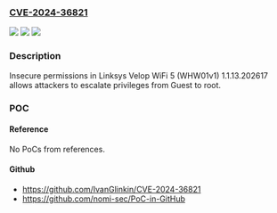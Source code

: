 ### [CVE-2024-36821](https://cve.mitre.org/cgi-bin/cvename.cgi?name=CVE-2024-36821)
![](https://img.shields.io/static/v1?label=Product&message=n%2Fa&color=blue)
![](https://img.shields.io/static/v1?label=Version&message=n%2Fa&color=blue)
![](https://img.shields.io/static/v1?label=Vulnerability&message=n%2Fa&color=brighgreen)

### Description

Insecure permissions in Linksys Velop WiFi 5 (WHW01v1) 1.1.13.202617 allows attackers to escalate privileges from Guest to root.

### POC

#### Reference
No PoCs from references.

#### Github
- https://github.com/IvanGlinkin/CVE-2024-36821
- https://github.com/nomi-sec/PoC-in-GitHub

